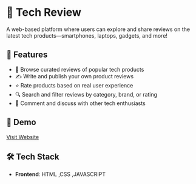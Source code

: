 # 🧠 Tech Review

A web-based platform where users can explore and share reviews on the latest tech products—smartphones, laptops, gadgets, and more!

## 🚀 Features

- 📱 Browse curated reviews of popular tech products
- ✍️ Write and publish your own product reviews
- ⭐ Rate products based on real user experience
- 🔍 Search and filter reviews by category, brand, or rating
- 💬 Comment and discuss with other tech enthusiasts

## 📸 Demo

[Visit Website](https://tech-review-theta.vercel.app/)

## 🛠️ Tech Stack

- **Frontend**: HTML ,CSS ,JAVASCRIPT
